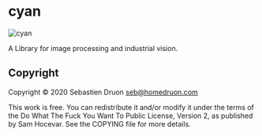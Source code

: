 # cyan
![cyan](https://github.com/visiontools/cyan/workflows/cyan/badge.svg)


A Library for image processing and industrial vision.


## Copyright

Copyright © 2020 Sebastien Druon <seb@homedruon.com>

This work is free. You can redistribute it and/or modify it under the
terms of the Do What The Fuck You Want To Public License, Version 2,
as published by Sam Hocevar. See the COPYING file for more details.

